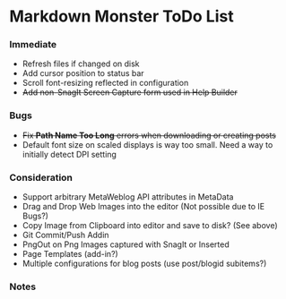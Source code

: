# Markdown Monster ToDo List

### Immediate
* Refresh files if changed on disk
* Add cursor position to status bar
* Scroll font-resizing reflected in configuration
* <s>Add non-SnagIt Screen Capture form used in Help Builder</s>

### Bugs
* <s>Fix **Path Name Too Long** errors when downloading or creating posts</s>
* Default font size on scaled displays is way too small. Need a way to initially detect DPI setting

### Consideration
* Support arbitrary MetaWeblog API attributes in MetaData
* Drag and Drop Web Images into the editor (Not possible due to IE Bugs?)
* Copy Image from Clipboard into editor and save to disk? (See above)
* Git Commit/Push Addin
* PngOut on Png Images captured with SnagIt or Inserted
* Page Templates (add-in?)
* Multiple configurations for blog posts (use post/blogid subitems?)

### Notes
